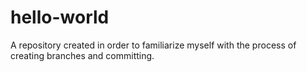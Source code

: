 # hello-world
A repository created in order to familiarize myself with the process of creating branches and committing. 
